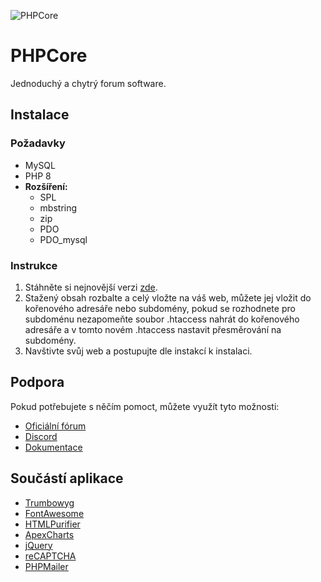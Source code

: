 ![PHPCore](https://test.phpcore.cz/Uploads/Site/PHPCore.svg)

# PHPCore
Jednoduchý a chytrý forum software.

## Instalace

### Požadavky
- MySQL
- PHP 8
- **Rozšíření:**
  - SPL
  - mbstring
  - zip
  - PDO
  - PDO_mysql

### Instrukce
1. Stáhněte si nejnovější verzi [zde](https://github.com/Infin48/PHPCore/releases).
2. Stažený obsah rozbalte a celý vložte na váš web, můžete jej vložit do kořenového adresáře nebo subdomény, pokud se rozhodnete pro subdoménu nezapomeňte soubor .htaccess nahrát do kořenového adresáře a v tomto novém .htaccess nastavit přesměrování na subdomény.
3. Navštivte svůj web a postupujte dle instakcí k instalaci.

## Podpora
Pokud potřebujete s něčím pomoct, můžete využít tyto možnosti:
- [Oficiální fórum](https://phpcore.cz/forum/)
- [Discord](https://discord.gg/pCfbQhdE)
- [Dokumentace](http://doc.phpcore.cz)

## Součástí aplikace
- [Trumbowyg](https://github.com/Alex-D/Trumbowyg)
- [FontAwesome](https://fontawesome.com/)
- [HTMLPurifier](http://htmlpurifier.org/)
- [ApexCharts](http://htmlpurifier.org/)
- [jQuery](https://jquery.com/)
- [reCAPTCHA](https://www.google.com/recaptcha/)
- [PHPMailer](https://github.com/PHPMailer/PHPMailer)
